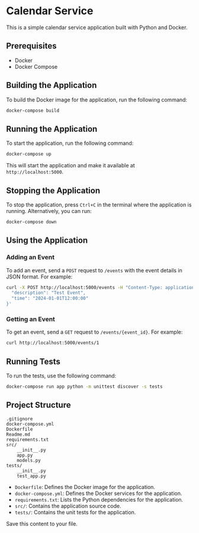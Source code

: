# Calendar Service

This is a simple calendar service application built with Python and Docker.

## Prerequisites

- Docker
- Docker Compose

## Building the Application

To build the Docker image for the application, run the following command:

```sh
docker-compose build
```

## Running the Application

To start the application, run the following command:

```sh
docker-compose up
```

This will start the application and make it available at `http://localhost:5000`.

## Stopping the Application

To stop the application, press `Ctrl+C` in the terminal where the application is running. Alternatively, you can run:

```sh
docker-compose down
```

## Using the Application

### Adding an Event

To add an event, send a `POST` request to `/events` with the event details in JSON format. For example:

```sh
curl -X POST http://localhost:5000/events -H "Content-Type: application/json" -d '{
  "description": "Test Event",
  "time": "2024-01-01T12:00:00"
}'
```

### Getting an Event

To get an event, send a `GET` request to `/events/{event_id}`. For example:

```sh
curl http://localhost:5000/events/1
```

## Running Tests

To run the tests, use the following command:

```sh
docker-compose run app python -m unittest discover -s tests
```

## Project Structure

```
.gitignore
docker-compose.yml
Dockerfile
Readme.md
requirements.txt
src/
    __init__.py
    app.py
    models.py
tests/
    __init__.py
    test_app.py
```

- `Dockerfile`: Defines the Docker image for the application.
- `docker-compose.yml`: Defines the Docker services for the application.
- `requirements.txt`: Lists the Python dependencies for the application.
- `src/`: Contains the application source code.
- `tests/`: Contains the unit tests for the application.

Save this content to your file.